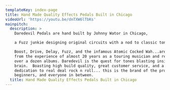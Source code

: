 ```yaml
---
templateKey: index-page
title: Hand Made Quality Effects Pedals Built in Chicago
videoUrl: 'https://youtu.be/dnTXW6lTbKs'
mainpitch:
  description: >
    Daredevil Pedals are hand built by Johnny Wator in Chicago,

    a Fuzz junkie designing original circuits with a nod to classic tones. 

    Boost, Drive, Delay, Fuzz, and the infamous Atomic Cocked Wah...are all born
    from the experience of almost 20 years as a touring musician and recording
    over a dozen albums. Daredevil is the quest for tones blasting inside his
    brain.  Boasting high build quality, great customer service, and a
    dedication to real deal rock n roll... this is the brand of the pros,
    beginners, and everyone in between. 
  title: Hand Made Quality Effects Pedals Built in Chicago
---
```


